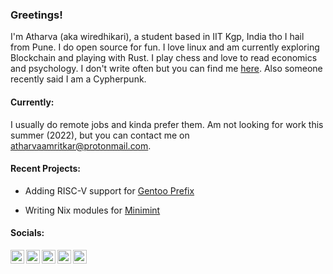 ### Greetings!
I'm Atharva (aka wiredhikari), a student based in IIT Kgp, India tho I hail from Pune. I do open source for fun. I love linux and am currently exploring Blockchain and playing with Rust. I play chess and love to read economics and psychology. I don't write often but you can find me [here](https://atharva.io/). Also someone recently said I am a Cypherpunk. 

#### Currently:
I usually do remote jobs and kinda prefer them. Am not looking for work this summer (2022), but you can contact me on atharvaamritkar@protonmail.com.

#### Recent Projects:

* Adding RISC-V support for [Gentoo Prefix](https://github.com/gentoo/prefix)

* Writing Nix modules for [Minimint](https://github.com/fedimint/minimint)

<!-- #### Previously: -->
<!-- #### Talks -->
<!-- #### Personal Projects -->


#### Socials:

<a href="https://matrix.to/#/@atharvaamritkar:matrix.org">
  <img align="left" alt="Wiredhikari's Matrix" width="22px" src="https://raw.githubusercontent.com/vector-im/logos/master/matrix/matrix-favicon-white.png" />
</a>
<a href="https://discord.com/users/442898394797572119">
  <img align="left" alt="Wiredhikari's Discord" width="22px" src="https://raw.githubusercontent.com/peterthehan/peterthehan/master/assets/discord.svg" />
</a>
<a href="https://twitter.com/wired_hikari">
  <img align="left" alt="Atharva | Twitter" width="22px" src="https://raw.githubusercontent.com/peterthehan/peterthehan/master/assets/twitter.svg" />
</a>
<a href="https://www.linkedin.com/in/atharvaamritkar/">
  <img align="left" alt="Atharva LinkedIN" width="22px" src="https://raw.githubusercontent.com/peterthehan/peterthehan/master/assets/linkedin.svg" />
</a> 
 <a href="https://t.me/wiredhikari">
  <img align="left" alt="Atharva telegram" width="22px"src="https://upload.wikimedia.org/wikipedia/commons/8/82/Telegram_logo.svg" />
</a>


<!-- ![Metrics](https://metrics.lecoq.io/wiredhikari?template=classic&isocalendar=1&habits=1&music=1&stars=1&isocalendar.duration=half-year&stars.limit=4&habits.from=202&habits.days=14&habits.facts=true&habits.charts=false&habits.charts.type=chartist&habits.trim=false&music.limit=4&music.played.at=false&music.time.range=short&music.top.type=tracks&music.user=.user.login&config.timezone=Asia%2FKolkata) -->
